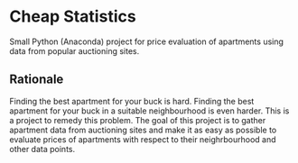 # Cheap Statistics
Small Python (Anaconda) project for price evaluation of apartments using data from popular auctioning sites.

## Rationale
Finding the best apartment for your buck is hard. Finding the best apartment for your buck in a suitable neighbourhood is even harder. This is a project to remedy this problem. The goal of this project is to gather apartment data from auctioning sites and make it as easy as possible to evaluate prices of apartments with respect to their neighrbourhood and other data points.
